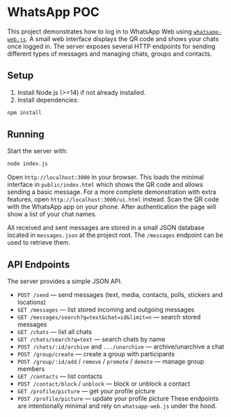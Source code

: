 # WhatsApp POC

This project demonstrates how to log in to WhatsApp Web using [`whatsapp-web.js`](https://github.com/pedroslopez/whatsapp-web.js).
A small web interface displays the QR code and shows your chats once logged in. The server exposes several HTTP endpoints for sending different types of messages and managing chats, groups and contacts.

## Setup

1. Install Node.js (>=14) if not already installed.
2. Install dependencies:

```bash
npm install
```

## Running

Start the server with:

```bash
node index.js
```

Open `http://localhost:3000` in your browser. This loads the minimal interface in
`public/index.html` which shows the QR code and allows sending a basic message.
For a more complete demonstration with extra features, open
`http://localhost:3000/ui.html` instead.
Scan the QR code with the WhatsApp app on your phone. After authentication the
page will show a list of your chat names.

All received and sent messages are stored in a small JSON database located in
`messages.json` at the project root. The `/messages` endpoint can be used to
retrieve them.

## API Endpoints

The server provides a simple JSON API.

- `POST /send` — send messages (text, media, contacts, polls, stickers and locations)
- `GET /messages` — list stored incoming and outgoing messages
- `GET /messages/search?q=text&chat=id&limit=n` — search stored messages
- `GET /chats` — list all chats
- `GET /chats/search?q=text` — search chats by name
- `POST /chats/:id/archive` and `.../unarchive` — archive/unarchive a chat
- `POST /group/create` — create a group with participants
- `POST /group/:id/add` / `remove` / `promote` / `demote` — manage group members
- `GET /contacts` — list contacts
- `POST /contact/block` / `unblock` — block or unblock a contact
- `GET /profile/picture` — get your profile picture
- `POST /profile/picture` — update your profile picture
These endpoints are intentionally minimal and rely on `whatsapp-web.js` under the hood.
